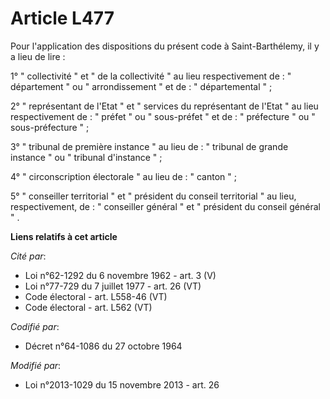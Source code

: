 # Article L477

Pour l'application des dispositions du présent code à Saint-Barthélemy, il y a lieu de lire :

1° " collectivité "  et  " de la collectivité  "   au lieu respectivement de :  "  département "   ou  "  arrondissement "
et de :  "  départemental "   ;

2°  "  représentant de l'Etat "   et  "  services du représentant de l'Etat "   au lieu respectivement de :  "  préfet "   ou
"  sous-préfet "   et de :  "  préfecture "   ou  "  sous-préfecture "   ;

3°  "  tribunal de première instance "   au lieu de :  "  tribunal de grande instance "   ou  "  tribunal d'instance "   ;

4°  "  circonscription électorale "   au lieu de :  "  canton "   ;

5°  "  conseiller territorial "   et  "  président du conseil territorial "   au lieu, respectivement, de :  "  conseiller
général "   et  "  président du conseil général "  .

**Liens relatifs à cet article**

_Cité par_:

  - Loi n°62-1292 du 6 novembre 1962 - art. 3 (V)
  - Loi n°77-729 du 7 juillet 1977 - art. 26 (VT)
  - Code électoral - art. L558-46 (VT)
  - Code électoral - art. L562 (VT)

_Codifié par_:

  - Décret n°64-1086 du 27 octobre 1964

_Modifié par_:

  - Loi n°2013-1029 du 15 novembre 2013 - art. 26
